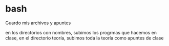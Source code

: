 # bash
Guardo mis archivos y apuntes

en los directorios con nombres, subimos los progrmas que hacemos en clase, en el directorio teoría, subimos toda la teoría como apuntes de clase
